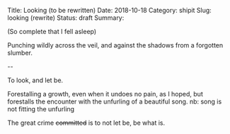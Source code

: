 Title: Looking (to be rewritten)
Date: 2018-10-18
Category: shipit
Slug: looking (rewrite)
Status: draft
Summary:

<div class="post-poem">
(So complete that I fell asleep)

Punching wildly
across the veil, and
against the shadows
from a
forgotten slumber.


--

To look, and let be.

Forestalling
a growth,
even when 
it undoes 
no pain,
as I hoped,
but
forestalls
the encounter with
the unfurling
of a beautiful song.
nb: song is not fitting the unfurling 

The great crime 
<s>committed</s>
is to not let be,
be what is.



</div>
